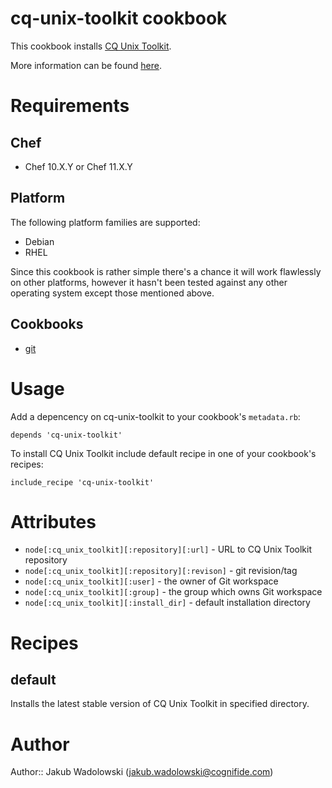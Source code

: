 # cq-unix-toolkit cookbook

This cookbook installs [CQ Unix Toolkit](https://github.com/Cognifide/CQ-Unix-Toolkit).

More information can be found [here](http://www.cognifide.com/blogs/cq/cq-unix-toolkit/).

# Requirements

## Chef

* Chef 10.X.Y or Chef 11.X.Y

## Platform

The following platform families are supported:

* Debian
* RHEL

Since this cookbook is rather simple there's a chance it will work flawlessly on other platforms, however it hasn't been tested against any other operating system except those mentioned above.

## Cookbooks

* [git](https://github.com/opscode-cookbooks/git)

# Usage

Add a depencency on cq-unix-toolkit to your cookbook's `metadata.rb`:

```
depends 'cq-unix-toolkit'
```

To install CQ Unix Toolkit include default recipe in one of your cookbook's recipes:

```
include_recipe 'cq-unix-toolkit'
```

# Attributes

* `node[:cq_unix_toolkit][:repository][:url]` - URL to CQ Unix Toolkit repository
* `node[:cq_unix_toolkit][:repository][:revison]` - git revision/tag
* `node[:cq_unix_toolkit][:user]` - the owner of Git workspace
* `node[:cq_unix_toolkit][:group]` - the group which owns Git workspace
* `node[:cq_unix_toolkit][:install_dir]` - default installation directory

# Recipes

## default

Installs the latest stable version of CQ Unix Toolkit in specified directory.

# Author

Author:: Jakub Wadolowski (<jakub.wadolowski@cognifide.com>)
